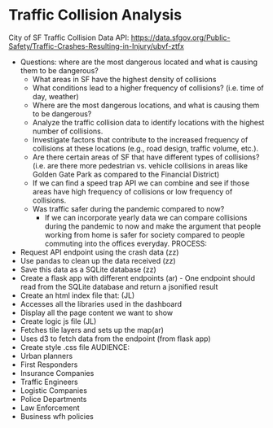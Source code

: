 # Traffic Collision Analysis
City of SF Traffic Collision Data 
API: https://data.sfgov.org/Public-Safety/Traffic-Crashes-Resulting-in-Injury/ubvf-ztfx 
- Questions: where are the most dangerous located and what is causing them to be dangerous?
    - What areas in SF have the highest density of collisions
    - What conditions lead to a higher frequency of collisions? (i.e. time of day, weather)
    - Where are the most dangerous locations, and what is causing them to be dangerous?
    - Analyze the traffic collision data to identify locations with the highest number of collisions.
    - Investigate factors that contribute to the increased frequency of collisions at these locations (e.g., road design, traffic volume, etc.).
    - Are there certain areas of SF that have different types of collisions? (i.e. are there more pedestrian vs. vehicle collisions in areas like Golden Gate Park as compared to the Financial District)
    - If we can find a speed trap API we can combine and see if those areas have high frequency of collisions or low frequency of collisions. 
    - Was traffic safer during the pandemic compared to now? 
        - If we can incorporate yearly data we can compare collisions during the pandemic to now and make the argument that people working from home is safer for society compared to people commuting into the offices everyday.
PROCESS:
 - Request API endpoint using the crash data (zz)
 - Use pandas to clean up the data received (zz)
 - Save this data as a SQLite database (zz)
 - Create a flask app with different endpoints (ar)
        - One endpoint should read from the SQLite database and return a jsonified result
 - Create an html index file that: (JL)
 - Accesses all the libraries used in the dashboard
 - Display all the page content we want to show
 - Create logic js file (JL)
 - Fetches tile layers and sets up the map(ar)
 - Uses d3 to fetch data from the endpoint (from flask app)
 - Create style .css file
AUDIENCE:
 - Urban planners
 - First Responders
 - Insurance Companies
 - Traffic Engineers
 - Logistic Companies
 - Police Departments
 - Law Enforcement
 - Business wfh policies
